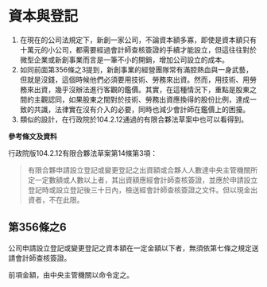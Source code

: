 # 資本與登記

1. 在現在的公司法規定下，新創一家公司，不論資本額多寡，即使是資本額只有十萬元的小公司，都需要經過會計師查核簽證的手續才能設立，但這往往對於微型企業或新創事業而言是一筆不小的開銷，增加公司設立的成本。
2. 如同前面第356條之3提到，新創事業的經營團隊常有滿腔熱血與一身武藝，但就是沒錢，這個時候他們必須要用技術、勞務來出資。然而，用技術、用勞務來出資，幾乎沒辦法進行客觀的鑑價。其實，在這種情況下，重點是股東之間的主觀認同，如果股東之間對於技術、勞務出資應換得的股份比例，達成一致的共識，法律實在沒有介入的必要，同時也減少會計師在鑑價上的困擾。
3. 類似的設計，在行政院於104.2.12通過的有限合夥法草案中也可以看得到。

**參考條文及資料**

行政院版104.2.12有限合夥法草案第14條第3項：
> 有限合夥申請設立登記或變更登記之出資額或合夥人人數達中央主管機關所定一定數額或人數以上者，其出資額應經會計師查核簽證，並應於申請設立登記時或設立登記後三十日內，檢送經會計師查核簽證之文件。但以現金出資者，不在此限。

## 第356條之6

公司申請設立登記或變更登記之資本額在一定金額以下者，無須依第七條之規定送請會計師查核簽證。

前項金額，由中央主管機關以命令定之。
